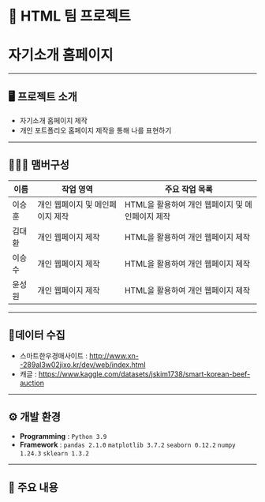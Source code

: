 # 🚩 HTML 팀 프로젝트
# **자기소개 홈페이지**
----------------------------------------------------------

## 🖥️ 프로젝트 소개
- 자기소개 홈페이지 제작
- 개인 포트폴리오 홈페이지 제작을 통해 나를 표현하기
----------------------------------------------------------


## 🧑‍🤝‍🧑 맴버구성

| 이름 | 작업 영역 | 주요 작업 목록 |
|---|---|---|
| 이승훈  | 개인 웹페이지 및 메인페이지 제작 | HTML을 활용하여 개인 웹페이지 및 메인페이지 제작 |
| 김대환  | 개인 웹페이지 제작 | HTML을 활용하여 개인 웹페이지 제작 | 
| 이승수  | 개인 웹페이지 제작 | HTML을 활용하여 개인 웹페이지 제작 |
| 윤성원  | 개인 웹페이지 제작 | HTML을 활용하여 개인 웹페이지 제작 |



----------------------------------------------------------

## 📂데이터 수집
- 스마트한우경매사이트 : http://www.xn--289al3w02jixo.kr/dev/web/index.html 
- 캐글 : https://www.kaggle.com/datasets/jskim1738/smart-korean-beef-auction

----------------------------------------------------------

## ⚙️ 개발 환경
- **Programming** : `Python 3.9`
- **Framework** : `pandas 2.1.0` `matplotlib 3.7.2` `seaborn 0.12.2`  `numpy 1.24.3` `sklearn 1.3.2` 

----------------------------------------------------------
## 📌 주요 내용
